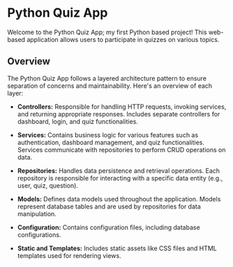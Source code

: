 # Python Quiz App
Welcome to the Python Quiz App; my first Python based project! This web-based application allows users to participate in quizzes on various topics. 

## Overview
The Python Quiz App follows a layered architecture pattern to ensure separation of concerns and maintainability. Here's an overview of each layer:

- **Controllers:** Responsible for handling HTTP requests, invoking services, and returning appropriate responses. Includes separate controllers for dashboard, login, and quiz functionalities.

- **Services:** Contains business logic for various features such as authentication, dashboard management, and quiz functionalities. Services communicate with repositories to perform CRUD operations on data.

- **Repositories:** Handles data persistence and retrieval operations. Each repository is responsible for interacting with a specific data entity (e.g., user, quiz, question).

- **Models:** Defines data models used throughout the application. Models represent database tables and are used by repositories for data manipulation.

- **Configuration:** Contains configuration files, including database configurations.

- **Static and Templates:** Includes static assets like CSS files and HTML templates used for rendering views.
